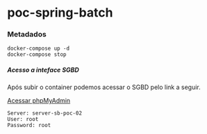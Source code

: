 # poc-spring-batch

### Metadados

    docker-compose up -d
    docker-compose stop

##### Acesso a inteface SGBD 
Após subir o container podemos acessar o SGBD pelo link a seguir.

[Acessar phpMyAdmin](http://localhost/)

    Server: server-sb-poc-02
    User: root
    Password: root

